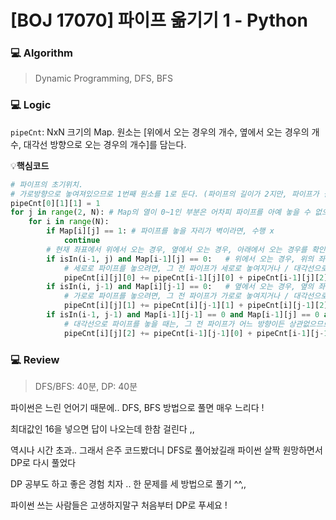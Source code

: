 # [BOJ 17070] 파이프 옮기기 1 - Python

### :computer: Algorithm

> Dynamic Programming, DFS, BFS



### :computer: Logic

`pipeCnt`: NxN 크기의 Map. 원소는 [위에서 오는 경우의 개수, 옆에서 오는 경우의 개수, 대각선 방향으로 오는 경우의 개수]를 담는다.

:bulb:**핵심코드**

```python
# 파이프의 초기위치. 
# 가로방향으로 놓여져있으므로 1번째 원소를 1로 둔다. (파이프의 길이가 2지만, 파이프가 걸치고 있는 마지막 좌표만 변경한다. 어차피 첫자리는 필요없음)
pipeCnt[0][1][1] = 1 
for j in range(2, N): # Map의 열이 0~1인 부분은 어차피 파이프를 아예 놓을 수 없으므로 순회할 필요 없다
    for i in range(N):
        if Map[i][j] == 1: # 파이프를 놓을 자리가 벽이라면, 수행 x
            continue
        # 현재 좌표에서 위에서 오는 경우, 옆에서 오는 경우, 아래에서 오는 경우를 확인해준다.
        if isIn(i-1, j) and Map[i-1][j] == 0:	# 위에서 오는 경우, 위의 좌표가 벽인지 확인
            # 세로로 파이프를 놓으려면, 그 전 파이프가 세로로 놓여지거나 / 대각선으로 놓여야 하므로 0번째, 2번째 개수만 더해준다.
            pipeCnt[i][j][0] += pipeCnt[i-1][j][0] + pipeCnt[i-1][j][2]
        if isIn(i, j-1) and Map[i][j-1] == 0:	# 옆에서 오는 경우, 옆의 좌표가 벽인지 확인
            # 가로로 파이프를 놓으려면, 그 전 파이프가 가로로 놓여지거나 / 대각선으로 놓여야 하므로 1번째, 2번째 개수만 더해준다.
            pipeCnt[i][j][1] += pipeCnt[i][j-1][1] + pipeCnt[i][j-1][2]
        if isIn(i-1, j-1) and Map[i-1][j-1] == 0 and Map[i-1][j] == 0 and Map[i][j-1] == 0:		# 대각선에서 오는 경우, 위, 옆, 대각선의 좌표가 벽인지 확인
            # 대각선으로 파이프를 놓을 때는, 그 전 파이프가 어느 방향이든 상관없으므로 0, 1, 2번째 개수를 모두 더한다.
            pipeCnt[i][j][2] += pipeCnt[i-1][j-1][0] + pipeCnt[i-1][j-1][1] + pipeCnt[i-1][j-1][2]
```



### :computer: Review

> DFS/BFS: 40분, DP: 40분

파이썬은 느린 언어기 때문에.. DFS, BFS 방법으로 풀면 매우 느리다 !

최대값인 16을 넣으면 답이 나오는데 한참 걸린다 ,,

역시나 시간 초과.. 그래서 은주 코드봤더니 DFS로 풀어놨길래 파이썬 살짝 원망하면서 DP로 다시 풀었다

DP 공부도 하고 좋은 경험 치자 .. 한 문제를 세 방법으로 풀기 ^^,,

파이썬 쓰는 사람들은 고생하지말구 처음부터 DP로 푸세요 !
